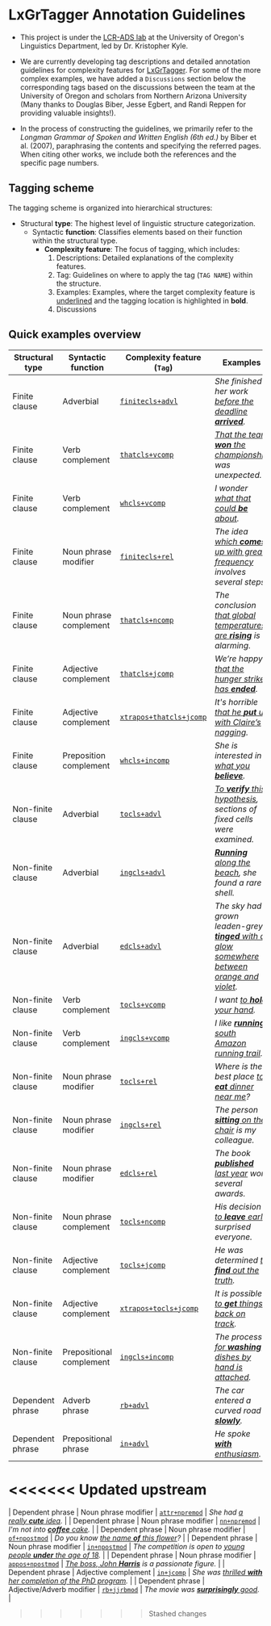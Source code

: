 # LxGrTagger Annotation Guidelines

- This project is under the [LCR-ADS lab](https://lcr-ads-lab.github.io/LCR-ADS-Home/) at the University of Oregon's Linguistics Department, led by Dr. Kristopher Kyle.

- We are currently developing tag descriptions and detailed annotation guidelines for complexity features for [LxGrTagger](https://github.com/kristopherkyle/LxGrTgr). For some of the more complex examples, we have added a `Discussions` section below the corresponding tags based on the discussions between the team at the University of Oregon and scholars from Northern Arizona University (Many thanks to Douglas Biber, Jesse Egbert, and Randi Reppen for providing valuable insights!). 

- In the process of constructing the guidelines, we primarily refer to the *Longman Grammar of Spoken and Written English (6th ed.)* by Biber et al. (2007), paraphrasing the contents and specifying the referred pages. When citing other works, we include both the references and the specific page numbers.

## Tagging scheme

The tagging scheme is organized into hierarchical structures:

- Structural **type**: The highest level of linguistic structure categorization.
    - Syntactic **function**: Classifies elements based on their function within the structural type.
        - **Complexity feature**: The focus of tagging, which includes:
            1. Descriptions: Detailed explanations of the complexity features.
            2. Tag: Guidelines on where to apply the tag (`TAG NAME`) within the structure.
            3. Examples: Examples, where the target complexity feature is <ins>underlined</ins> and the tagging location is highlighted in **bold**.
            4. Discussions

## Quick examples overview

| Structural type | Syntactic function        | Complexity feature (`Tag`)                          | Examples                                                    |
|-----------------|---------------------------|------------------------------------------------------|-------------------------------------------------------------|
| Finite clause  | Adverbial                 | [`finitecls+advl`](1_structural%20type1/1_Syntactic%20function1.html#1-1-clause-constituent-adverbial) | *She finished her work <ins>before the deadline **arrived**</ins>.* |
| Finite clause | Verb complement           | [`thatcls+vcomp`](1_structural%20type1/2_Syntactic%20function2.html#1-2-1-verb--that-complement-clause) | *<ins>That the team **won** the championship</ins> was unexpected.* |
| Finite clause | Verb complement           | [`whcls+vcomp`](1_structural%20type1/2_Syntactic%20function2.html#1-2-2-verb--wh-complement-clause) | *I wonder <ins>what that could **be** about</ins>.* |
| Finite clause  | Noun phrase modifier      | [`finitecls+rel`](1_structural%20type1/3_Syntactic%20function3.html#1-3-noun-phrase-constituent-modifier) | *The idea <ins>which **comes** up with great frequency</ins> involves several steps.* |
| Finite clause  | Noun phrase complement    | [`thatcls+ncomp`](1_structural%20type1/4_Syntactic%20function4.html#1-4-noun-phrase-constituent-complement) | *The conclusion <ins>that global temperatures are **rising**</ins> is alarming.* |
| Finite clause  | Adjective complement      | [`thatcls+jcomp`](1_structural%20type1/5_Syntactic%20function5.html#1-5-other-phrase-constituent_adjective-complement) | *We’re happy <ins>that the hunger strike has **ended**</ins>.* |
| Finite clause | Adjective complement      | [`xtrapos+thatcls+jcomp`](1_structural%20type1/5_Syntactic%20function5.html#1-5-2-extraposed-adjective--that-complement-clause) | *It's horrible <ins>that he **put** up with Claire’s nagging</ins>.* |
| Finite clause | Preposition complement    | [`whcls+incomp`](1_structural%20type1/6_Syntactic%20function6.html#1-6-other-phrase-constituent_preposition-complement) | *She is interested in <ins>what you **believe**</ins>.* |
| Non-finite clause | Adverbial                 | [`tocls+advl`](2_structural%20type2/1_Syntactic%20function1.html#2-1-clause-constituent-adverbial) | *<ins>To **verify** this hypothesis</ins>, sections of fixed cells were examined.* |
| Non-finite clause | Adverbial                 | [`ingcls+advl`](2_structural%20type2/1_Syntactic%20function1.html#2-1-2-ing-clause-as-adverbial) | *<ins>**Running** along the beach</ins>, she found a rare shell.* |
| Non-finite clause  | Adverbial                 | [`edcls+advl`](2_structural%20type2/1_Syntactic%20function1.html#2-1-3-ed-clause-as-adverbial) | *The sky had grown leaden-grey, <ins>**tinged** with a glow somewhere between orange and violet</ins>.* |
| Non-finite clause | Verb complement           | [`tocls+vcomp`](2_structural%20type2/2_Syntactic%20function2.html#2-2-1-verb--to-complement-clause) | *I want <ins>to **hold** your hand</ins>.* |
| Non-finite clause | Verb complement           | [`ingcls+vcomp`](2_structural%20type2/2_Syntactic%20function2.html#2-2-2-verb--ing-complement-clause) | *I like <ins>**running** south Amazon running trail</ins>.* |
| Non-finite clause | Noun phrase modifier           | [`tocls+rel`](2_structural%20type2/3_Syntactic%20function3.html#2-3-1-noun--to-relative-clause) | *Where is the best place <ins>to **eat** dinner near me</ins>?* |
| Non-finite clause | Noun phrase modifier           | [`ingcls+rel`](2_structural%20type2/3_Syntactic%20function3.html#2-3-2-noun--ing-relative-clause) |  *The person <ins>**sitting** on the chair</ins> is my colleague.*|
| Non-finite clause | Noun phrase modifier           | [`edcls+rel`](2_structural%20type2/3_Syntactic%20function3.html#2-3-3-noun--ed-relative-clause) | *The book <ins>**published** last year</ins> won several awards.* |
| Non-finite clause | Noun phrase complement           | [`tocls+ncomp`](2_structural%20type2/4_Syntactic%20function4.html#2-4-1-noun--to-complement-clause) | *His decision <ins>to **leave** early</ins> surprised everyone.* |
| Non-finite clause | Adjective complement           | [`tocls+jcomp`](2_structural%20type2/4_Syntactic%20function4.html#2-5-1-adjective--to-complement-clause) | *He was determined <ins>to **find** out the truth</ins>.* |
| Non-finite clause | Adjective complement           | [`xtrapos+tocls+jcomp`](2_structural%20type2/4_Syntactic%20function4.html#2-5-2-extraposed-adjective--to-complement-clause) | *It is possible <ins>to **get** things back on track</ins>.* |
| Non-finite clause | Prepositional complement           | [`ingcls+incomp`](2_structural%20type2/4_Syntactic%20function4.html#2-6-1-preposition--ing-complement-clause) | *The process <ins>for **washing** dishes by hand is attached</ins>.* |
| Dependent phrase | Adverb phrase | [`rb+advl`](3_structural%20type3/1_Syntactic%20function1.html#3-1-1-adverb-phrase) | *The car entered a curved road <ins>**slowly**</ins>.* |
| Dependent phrase | Prepositional phrase | [`in+advl`](3_structural%20type3/1_Syntactic%20function1.html#3-1-1-adverb-phrase) | *He spoke <ins>**with** enthusiasm</ins>.* |
<<<<<<< Updated upstream
=======
| Dependent phrase | Noun phrase modifier | [`attr+npremod`](3_structural%20type3/2_Syntactic%20function2.html#3-2-1-attributive-adjectives-as-noun-pre-modifier) | *She had <ins>a really **cute** idea</ins>.* |
| Dependent phrase | Noun phrase modifier | [`nn+npremod`](3_structural%20type3/2_Syntactic%20function2.html#3-2-2-noun-as-noun-pre-modifier) | *I'm not into <ins>**coffee** cake</ins>.* |
| Dependent phrase | Noun phrase modifier | [`of+npostmod`](3_structural%20type3/2_Syntactic%20function2.html#3-2-3-of-phrases-as-noun-post-modifier) | *Do you know <ins>the name **of** this flower</ins>?* |
| Dependent phrase | Noun phrase modifier | [`in+npostmod`](3_structural%20type3/2_Syntactic%20function2.html#3-2-4-other-prepositional-phrases-as-noun-post-modifier) | *The competition is open to <ins>young people **under** the age of 18</ins>.* |
| Dependent phrase | Noun phrase modifier | [`appos+npostmod`](3_structural%20type3/2_Syntactic%20function2.html#3-2-5-appositive-noun-phrases-as-noun-post-modifier) | *<ins>The boss, John **Harris**</ins> is a passionate figure.* | 
| Dependent phrase | Adjective complement | [`in+jcomp`](3_structural%20type3/3_Syntactic%20function3.html#3-3-1-prepositional-phrases-as-adjective-complement) | *She was <ins>thrilled **with** her completion of the PhD program</ins>.* |
| Dependent phrase | Adjective/Adverb modifier | [`rb+jjrbmod`](3_structural%20type3/4_Syntactic%20function4.html#3-4-1-adverb-phrase-as-adjectiveadverb-modifier) | *The movie was <ins>**surprisingly** good</ins>.* |
>>>>>>> Stashed changes
